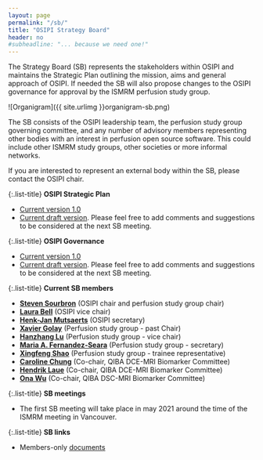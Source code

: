 ```yaml
---
layout: page
permalink: "/sb/"
title: "OSIPI Strategy Board"
header: no
#subheadline: "... because we need one!"
---
```


The Strategy Board (SB) represents the stakeholders within OSIPI and maintains the Strategic Plan outlining the mission, aims and general approach of OSIPI. If needed the SB will also propose changes to the OSIPI governance for approval by the ISMRM perfusion study group.

![Organigram]({{ site.urlimg }}organigram-sb.png)

The SB consists of the OSIPI leadership team, the perfusion study group governing committee, and any number of
advisory members representing other bodies with an interest in perfusion open source software. 
This could include other ISMRM study groups, other societies or more informal networks.

If you are interested to represent an external body within the SB, please contact the OSIPI chair.

{:.list-title}
**OSIPI Strategic Plan**

- [Current version 1.0](https://drive.google.com/file/d/14XZYB59W2rn5NIMBKEwdzht23WLa3zzN/view?usp=sharing)
- [Current draft version](https://drive.google.com/open?id=1tbsovLQTpI-nkZiJgU2kCXKG0EifQjpW). Please feel free to add comments and suggestions to be considered at the next SB meeting.

{:.list-title}
**OSIPI Governance**

- [Current version 1.0](https://drive.google.com/open?id=1fH0hFBMJsUctdhhBmv1ujGI-9v5Bwe3k)
- [Current draft version](https://drive.google.com/file/d/1Gi-G-74kL1asflrmEHoUlk7cxv6iky2r/view?usp=sharing). Please feel free to add comments and suggestions to be considered at the next SB meeting.


{:.list-title}
**Current SB members**

- [**Steven Sourbron**](https://www.linkedin.com/in/steven-sourbron-93775752/?originalSubdomain=uk/) (OSIPI chair and perfusion study group chair)
- [**Laura Bell**](https://www.linkedin.com/in/lauracbell/) (OSIPI vice chair)
- [**Henk-Jan Mutsaerts**](https://www.linkedin.com/in/henk-jan-mutsaerts-8532b626/) (OSIPI secretary)
- [**Xavier Golay**](https://www.linkedin.com/in/xavier-golay-b2a2a41/?originalSubdomain=uk) (Perfusion study group - past Chair)
- [**Hanzhang Lu**](http://www.mri.jhmi.edu/hlulab/) (Perfusion study group - vice chair)
- [**Maria A. Fernandez-Seara**](https://www.linkedin.com/in/maria-a-fernandez-seara-89613333/?originalSubdomain=es) (Perfusion study group -  secretary)
- [**Xingfeng Shao**](https://www.linkedin.com/in/xingfeng-shao-47a67371/) (Perfusion study group - trainee representative)
- [**Caroline Chung**](https://faculty.mdanderson.org/profiles/caroline_chung.html) (Co-chair, QIBA DCE-MRI Biomarker Committee)
- [**Hendrik Laue**](https://www.mevis.fraunhofer.de/en/employees/hendrik-laue.html) (Co-chair, QIBA DCE-MRI Biomarker Committee)
- [**Ona Wu**](https://www.nmr.mgh.harvard.edu/user/5442) (Co-chair, QIBA DSC-MRI Biomarker Committee)

{:.list-title}
**SB meetings**

- The first SB meeting will take place in may 2021 around the time of the ISMRM meeting in Vancouver.

{:.list-title}
**SB links**

- Members-only [documents](https://drive.google.com/drive/folders/1cxA2K6xM8w2vxX2Dcon6RcIJOOR1ks95)

